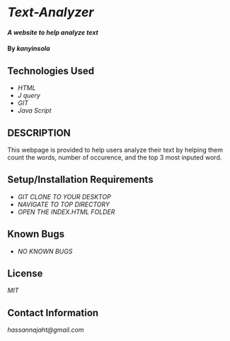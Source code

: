 # _Text-Analyzer_

#### _A website to help analyze text_

#### By _**kanyinsola**_

## Technologies Used

* _HTML_
* _J query_ 
* _GIT_ 
* _Java Script_ 


## DESCRIPTION
This webpage is  provided to help users analyze their text by helping them count the words, number of occurence, and the top 3 most inputed word. 


## Setup/Installation Requirements

* _GIT CLONE TO YOUR DESKTOP_
* _NAVIGATE TO TOP DIRECTORY_
* _OPEN THE INDEX.HTML FOLDER_



## Known Bugs

* _NO KNOWN BUGS_


## License

_MIT_

## Contact Information

_hassannajaht@gmail.com_